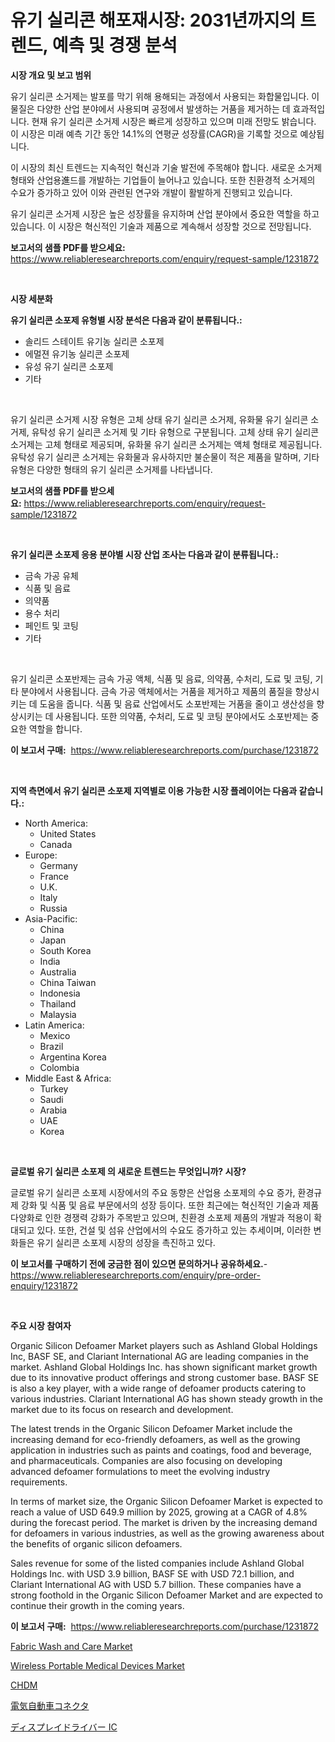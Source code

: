 <p><h1>유기 실리콘 해포재시장: 2031년까지의 트렌드, 예측 및 경쟁 분석</h1></p><p><strong>시장 개요 및 보고 범위</strong></p>
<p><p>유기 실리콘 소거제는 발포를 막기 위해 용해되는 과정에서 사용되는 화합물입니다. 이 물질은 다양한 산업 분야에서 사용되며 공정에서 발생하는 거품을 제거하는 데 효과적입니다. 현재 유기 실리콘 소거제 시장은 빠르게 성장하고 있으며 미래 전망도 밝습니다. 이 시장은 미래 예측 기간 동안 14.1%의 연평균 성장률(CAGR)을 기록할 것으로 예상됩니다.</p><p>이 시장의 최신 트렌드는 지속적인 혁신과 기술 발전에 주목해야 합니다. 새로운 소거제 형태와 산업용進드를 개발하는 기업들이 늘어나고 있습니다. 또한 친환경적 소거제의 수요가 증가하고 있어 이와 관련된 연구와 개발이 활발하게 진행되고 있습니다.</p><p>유기 실리콘 소거제 시장은 높은 성장률을 유지하며 산업 분야에서 중요한 역할을 하고 있습니다. 이 시장은 혁신적인 기술과 제품으로 계속해서 성장할 것으로 전망됩니다.</p></p>
<p><strong>보고서의 샘플 PDF를 받으세요:</strong> <a href="https://www.reliableresearchreports.com/enquiry/request-sample/1231872">https://www.reliableresearchreports.com/enquiry/request-sample/1231872</a></p>
<p>&nbsp;</p>
<p><strong>시장 세분화</strong></p>
<p><strong>유기 실리콘 소포제 유형별 시장 분석은 다음과 같이 분류됩니다.:</strong></p>
<p><ul><li>솔리드 스테이트 유기농 실리콘 소포제</li><li>에멀젼 유기농 실리콘 소포제</li><li>유성 유기 실리콘 소포제</li><li>기타</li></ul></p>
<p>&nbsp;</p>
<p><p>유기 실리콘 소거제 시장 유형은 고체 상태 유기 실리콘 소거제, 유화물 유기 실리콘 소거제, 유탁성 유기 실리콘 소거제 및 기타 유형으로 구분됩니다. 고체 상태 유기 실리콘 소거제는 고체 형태로 제공되며, 유화물 유기 실리콘 소거제는 액체 형태로 제공됩니다. 유탁성 유기 실리콘 소거제는 유화물과 유사하지만 불순물이 적은 제품을 말하며, 기타 유형은 다양한 형태의 유기 실리콘 소거제를 나타냅니다.</p></p>
<p><strong>보고서의 샘플 PDF를 받으세요:</strong>&nbsp;<a href="https://www.reliableresearchreports.com/enquiry/request-sample/1231872">https://www.reliableresearchreports.com/enquiry/request-sample/1231872</a></p>
<p>&nbsp;</p>
<p><strong> 유기 실리콘 소포제 응용 분야별 시장 산업 조사는 다음과 같이 분류됩니다.:</strong></p>
<p><ul><li>금속 가공 유체</li><li>식품 및 음료</li><li>의약품</li><li>용수 처리</li><li>페인트 및 코팅</li><li>기타</li></ul></p>
<p>&nbsp;</p>
<p><p>유기 실리콘 소포반제는 금속 가공 액체, 식품 및 음료, 의약품, 수처리, 도료 및 코팅, 기타 분야에서 사용됩니다. 금속 가공 액체에서는 거품을 제거하고 제품의 품질을 향상시키는 데 도움을 줍니다. 식품 및 음료 산업에서도 소포반제는 거품을 줄이고 생산성을 향상시키는 데 사용됩니다. 또한 의약품, 수처리, 도료 및 코팅 분야에서도 소포반제는 중요한 역할을 합니다.</p></p>
<p><strong>이 보고서 구매:</strong>&nbsp; <a href="https://www.reliableresearchreports.com/purchase/1231872">https://www.reliableresearchreports.com/purchase/1231872</a></p>
<p>&nbsp;</p>
<p><strong>지역 측면에서 유기 실리콘 소포제 지역별로 이용 가능한 시장 플레이어는 다음과 같습니다.:</strong></p>
<p><ul>
    <li>
        North America:
        <ul>
            <li>United States</li>
            <li>Canada</li>
        </ul>
    </li>
    <li>
        Europe:
        <ul>
            <li>Germany</li>
            <li>France</li>
            <li>U.K.</li>
            <li>Italy</li>
            <li>Russia</li>
        </ul>
    </li>
    <li>
        Asia-Pacific:
        <ul>
            <li>China</li>
            <li>Japan</li>
            <li>South Korea</li>
            <li>India</li>
            <li>Australia</li>
            <li>China Taiwan</li>
            <li>Indonesia</li>
            <li>Thailand</li>
            <li>Malaysia</li>
        </ul>
    </li>
    <li>
        Latin America:
        <ul>
            <li>Mexico</li>
            <li>Brazil</li>
            <li>Argentina Korea</li>
            <li>Colombia</li>
        </ul>
    </li>
    <li>
        Middle East & Africa:
        <ul>
            <li>Turkey</li>
            <li>Saudi</li>
            <li>Arabia</li>
            <li>UAE</li>
            <li>Korea</li>
        </ul>
    </li>
    </ul></p>
<p>&nbsp;</p>
<p><strong>글로벌 유기 실리콘 소포제 의 새로운 트렌드는 무엇입니까? 시장?</strong></p>
<p><p>글로벌 유기 실리콘 소포제 시장에서의 주요 동향은 산업용 소포제의 수요 증가, 환경규제 강화 및 식품 및 음료 부문에서의 성장 등이다. 또한 최근에는 혁신적인 기술과 제품 다양화로 인한 경쟁력 강화가 주목받고 있으며, 친환경 소포제 제품의 개발과 적용이 확대되고 있다. 또한, 건설 및 섬유 산업에서의 수요도 증가하고 있는 추세이며, 이러한 변화들은 유기 실리콘 소포제 시장의 성장을 촉진하고 있다.</p></p>
<p><strong>이 보고서를 구매하기 전에 궁금한 점이 있으면 문의하거나 공유하세요.</strong>- <a href="https://www.reliableresearchreports.com/enquiry/pre-order-enquiry/1231872">https://www.reliableresearchreports.com/enquiry/pre-order-enquiry/1231872</a></p>
<p>&nbsp;</p>
<p><strong>주요 시장 참여자</strong></p>
<p><p>Organic Silicon Defoamer Market players such as Ashland Global Holdings Inc, BASF SE, and Clariant International AG are leading companies in the market. Ashland Global Holdings Inc. has shown significant market growth due to its innovative product offerings and strong customer base. BASF SE is also a key player, with a wide range of defoamer products catering to various industries. Clariant International AG has shown steady growth in the market due to its focus on research and development.</p><p>The latest trends in the Organic Silicon Defoamer Market include the increasing demand for eco-friendly defoamers, as well as the growing application in industries such as paints and coatings, food and beverage, and pharmaceuticals. Companies are also focusing on developing advanced defoamer formulations to meet the evolving industry requirements.</p><p>In terms of market size, the Organic Silicon Defoamer Market is expected to reach a value of USD 649.9 million by 2025, growing at a CAGR of 4.8% during the forecast period. The market is driven by the increasing demand for defoamers in various industries, as well as the growing awareness about the benefits of organic silicon defoamers.</p><p>Sales revenue for some of the listed companies include Ashland Global Holdings Inc. with USD 3.9 billion, BASF SE with USD 72.1 billion, and Clariant International AG with USD 5.7 billion. These companies have a strong foothold in the Organic Silicon Defoamer Market and are expected to continue their growth in the coming years.</p></p>
<p><strong>이 보고서 구매:</strong>&nbsp;&nbsp;<a href="https://www.reliableresearchreports.com/purchase/1231872">https://www.reliableresearchreports.com/purchase/1231872</a></p>
<p><p><a href="https://github.com/PeterParrish5/Market-Research-Report-List-4/blob/main/fabric-wash-and-care-market.md">Fabric Wash and Care Market</a></p><p><a href="https://issuu.com/reportprime-2/docs/wireless-portable-medical-devices-market-size-2030">Wireless Portable Medical Devices Market</a></p><p><a href="https://github.com/trmesnao7959541/Market-Research-Report-List-1/blob/main/57691963717.md">CHDM</a></p><p><a href="https://github.com/adcxff01450218/Market-Research-Report-List-1/blob/main/94979024115.md">電気自動車コネクタ</a></p><p><a href="https://github.com/xnljig2898992/Market-Research-Report-List-1/blob/main/54188164114.md">ディスプレイドライバー IC</a></p></p>
